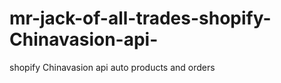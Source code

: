 # mr-jack-of-all-trades-shopify-Chinavasion-api-
 shopify Chinavasion api auto products and orders 
